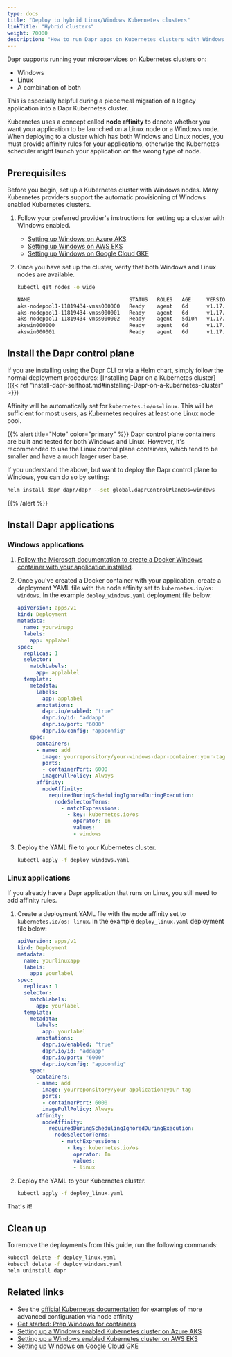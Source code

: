 ```yaml
---
type: docs
title: "Deploy to hybrid Linux/Windows Kubernetes clusters"
linkTitle: "Hybrid clusters"
weight: 70000
description: "How to run Dapr apps on Kubernetes clusters with Windows nodes"
---
```


Dapr supports running your microservices on Kubernetes clusters on:
- Windows
- Linux
- A combination of both

This is especially helpful during a piecemeal migration of a legacy application into a Dapr Kubernetes cluster.

Kubernetes uses a concept called **node affinity** to denote whether you want your application to be launched on a Linux node or a Windows node. When deploying to a cluster which has both Windows and Linux nodes, you must provide affinity rules for your applications, otherwise the Kubernetes scheduler might launch your application on the wrong type of node.

## Prerequisites

Before you begin, set up a Kubernetes cluster with Windows nodes. Many Kubernetes providers support the automatic provisioning of Windows enabled Kubernetes clusters.

1. Follow your preferred provider's instructions for setting up a cluster with Windows enabled. 

   - [Setting up Windows on Azure AKS](https://docs.microsoft.com/azure/aks/windows-container-cli)
   - [Setting up Windows on AWS EKS](https://docs.aws.amazon.com/eks/latest/userguide/windows-support.html)
   - [Setting up Windows on Google Cloud GKE](https://cloud.google.com/kubernetes-engine/docs/how-to/creating-a-cluster-windows)

1. Once you have set up the cluster, verify that both Windows and Linux nodes are available.

   ```bash
   kubectl get nodes -o wide

   NAME                                STATUS   ROLES   AGE     VERSION   INTERNAL-IP    EXTERNAL-IP      OS-IMAGE                         KERNEL-VERSION      CONTAINER-RUNTIME
   aks-nodepool1-11819434-vmss000000   Ready    agent   6d      v1.17.9   10.240.0.4     <none>        Ubuntu 16.04.6    LTS               4.15.0-1092-azure   docker://3.0.10+azure
   aks-nodepool1-11819434-vmss000001   Ready    agent   6d      v1.17.9   10.240.0.35    <none>        Ubuntu 16.04.6    LTS               4.15.0-1092-azure   docker://3.0.10+azure
   aks-nodepool1-11819434-vmss000002   Ready    agent   5d10h   v1.17.9   10.240.0.129   <none>        Ubuntu 16.04.6    LTS               4.15.0-1092-azure   docker://3.0.10+azure
   akswin000000                        Ready    agent   6d      v1.17.9   10.240.0.66    <none>        Windows Server 2019    Datacenter   10.0.17763.1339     docker://19.3.5
   akswin000001                        Ready    agent   6d      v1.17.9   10.240.0.97    <none>        Windows Server 2019    Datacenter   10.0.17763.1339     docker://19.3.5
   ```

## Install the Dapr control plane

If you are installing using the Dapr CLI or via a Helm chart, simply follow the normal deployment procedures: [Installing Dapr on a Kubernetes cluster]({{< ref "install-dapr-selfhost.md#installing-Dapr-on-a-kubernetes-cluster" >}})

Affinity will be automatically set for `kubernetes.io/os=linux`. This will be sufficient for most users, as Kubernetes requires at least one Linux node pool.

{{% alert title="Note" color="primary" %}}
Dapr control plane containers are built and tested for both Windows and Linux. However, it's recommended to use the Linux control plane containers, which tend to be smaller and have a much larger user base.

If you understand the above, but want to deploy the Dapr control plane to Windows, you can do so by setting:

```sh
helm install dapr dapr/dapr --set global.daprControlPlaneOs=windows
```
{{% /alert %}}

## Install Dapr applications

### Windows applications

1. [Follow the Microsoft documentation to create a Docker Windows container with your application installed](https://learn.microsoft.com/virtualization/windowscontainers/quick-start/set-up-environment?tabs=dockerce). 

1. Once you've created a Docker container with your application, create a deployment YAML file with the node affinity set to `kubernetes.io/os: windows`. In the example `deploy_windows.yaml` deployment file below:

   ```yaml
   apiVersion: apps/v1
   kind: Deployment
   metadata:
     name: yourwinapp
     labels:
       app: applabel
   spec:
     replicas: 1
     selector:
       matchLabels:
         app: applablel
     template:
       metadata:
         labels:
           app: applabel
         annotations:
           dapr.io/enabled: "true"
           dapr.io/id: "addapp"
           dapr.io/port: "6000"
           dapr.io/config: "appconfig"
       spec:
         containers:
         - name: add
           image: yourreponsitory/your-windows-dapr-container:your-tag
           ports:
           - containerPort: 6000
           imagePullPolicy: Always
         affinity:
           nodeAffinity:
             requiredDuringSchedulingIgnoredDuringExecution:
               nodeSelectorTerms:
                 - matchExpressions:
                   - key: kubernetes.io/os
                     operator: In
                     values:
                     - windows
   ```
   
1. Deploy the YAML file to your Kubernetes cluster.

   ```bash
   kubectl apply -f deploy_windows.yaml
   ```

### Linux applications

If you already have a Dapr application that runs on Linux, you still need to add affinity rules.

1. Create a deployment YAML file with the node affinity set to `kubernetes.io/os: linux`. In the example `deploy_linux.yaml` deployment file below:

   ```yaml
   apiVersion: apps/v1
   kind: Deployment
   metadata:
     name: yourlinuxapp
     labels:
       app: yourlabel
   spec:
     replicas: 1
     selector:
       matchLabels:
         app: yourlabel
     template:
       metadata:
         labels:
           app: yourlabel
         annotations:
           dapr.io/enabled: "true"
           dapr.io/id: "addapp"
           dapr.io/port: "6000"
           dapr.io/config: "appconfig"
       spec:
         containers:
         - name: add
           image: yourreponsitory/your-application:your-tag
           ports:
           - containerPort: 6000
           imagePullPolicy: Always
         affinity:
           nodeAffinity:
             requiredDuringSchedulingIgnoredDuringExecution:
               nodeSelectorTerms:
                 - matchExpressions:
                   - key: kubernetes.io/os
                     operator: In
                     values:
                     - linux
   ```

1. Deploy the YAML to your Kubernetes cluster.

   ```bash
   kubectl apply -f deploy_linux.yaml
   ```

That's it!

## Clean up

To remove the deployments from this guide, run the following commands:

```bash
kubectl delete -f deploy_linux.yaml
kubectl delete -f deploy_windows.yaml
helm uninstall dapr
```

## Related links

- See the [official Kubernetes documentation](https://kubernetes.io/docs/concepts/scheduling-eviction/assign-pod-node/) for examples of more advanced configuration via node affinity
- [Get started: Prep Windows for containers](https://docs.microsoft.com/virtualization/windowscontainers/quick-start/set-up-environment)
- [Setting up a Windows enabled Kubernetes cluster on Azure AKS](https://docs.microsoft.com/azure/aks/windows-container-cli)
- [Setting up a Windows enabled Kubernetes cluster on AWS EKS](https://docs.aws.amazon.com/eks/latest/userguide/windows-support.html)
- [Setting up Windows on Google Cloud GKE](https://cloud.google.com/kubernetes-engine/docs/how-to/creating-a-cluster-windows)

